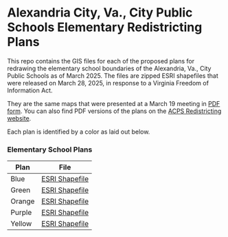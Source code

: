 # Alexandria City, Va., City Public Schools Elementary Redistricting Plans

This repo contains the GIS files for each of the proposed plans for redrawing the elementary school boundaries of the Alexandria, Va., City Public Schools as of March 2025. The files are zipped ESRI shapefiles that were released on March 28, 2025, in response to a Virginia Freedom of Information Act. 

They are the same maps that were presented at a March 19 meeting in [PDF form](https://resources.finalsite.net/images/v1742431589/acpsk12vaus/tsqy7s6fjsmd3zq4epnz/RedistrictingAdvisoryCommitteeMeeting31925.pdf). You can also find PDF versions of the plans on the [ACPS Redistricting website](https://www.acps.k12.va.us/school-board/acps-redistricting).

Each plan is identified by a color as laid out below. 

### Elementary School Plans

| Plan    | File |
| -------- | ------- |
| Blue | [ESRI Shapefile](/elementary_plans/Blue_Plan.zip) |
| Green | [ESRI Shapefile](/elementary_plans/Green_Plan.zip)  |
| Orange    | [ESRI Shapefile](/elementary_plans/Orange_Plan.zip)  |
| Purple    | [ESRI Shapefile](/elementary_plans/Purple_Plan.zip)  |
| Yellow   | [ESRI Shapefile](/elementary_plans/Yellow_Plan.zip)  |
